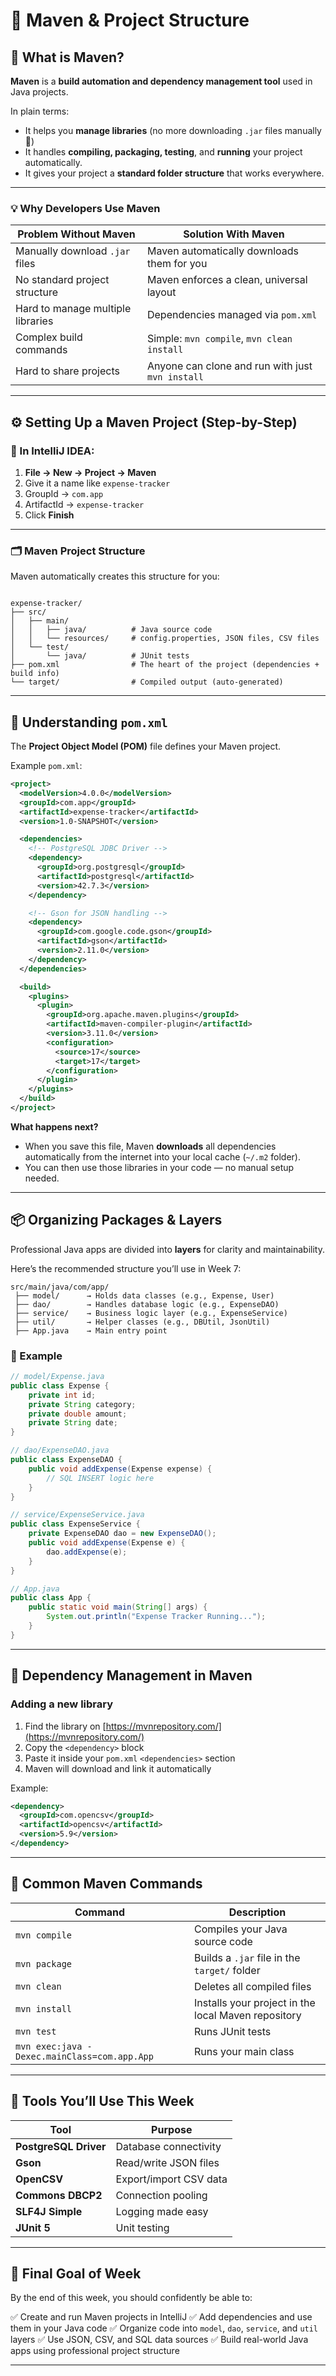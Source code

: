 # 🧱 Maven & Project Structure

## 🧩 What is Maven?

**Maven** is a **build automation and dependency management tool** used in Java projects.

In plain terms:
- It helps you **manage libraries** (no more downloading `.jar` files manually 🎉)
- It handles **compiling, packaging, testing**, and **running** your project automatically.
- It gives your project a **standard folder structure** that works everywhere.

---

### 💡 Why Developers Use Maven

| Problem Without Maven             | Solution With Maven                              |
|-----------------------------------|--------------------------------------------------|
| Manually download `.jar` files    | Maven automatically downloads them for you       |
| No standard project structure     | Maven enforces a clean, universal layout         |
| Hard to manage multiple libraries | Dependencies managed via `pom.xml`               |
| Complex build commands            | Simple: `mvn compile`, `mvn clean install`       |
| Hard to share projects            | Anyone can clone and run with just `mvn install` |

---

## ⚙️ Setting Up a Maven Project (Step-by-Step)

### 🧠 In IntelliJ IDEA:

1. **File → New → Project → Maven**
2. Give it a name like `expense-tracker`
3. GroupId → `com.app`
4. ArtifactId → `expense-tracker`
5. Click **Finish**

---

### 🗂 Maven Project Structure

Maven automatically creates this structure for you:

```

expense-tracker/
├── src/
│   ├── main/
│   │   ├── java/          # Java source code
│   │   └── resources/     # config.properties, JSON files, CSV files
│   └── test/
│       └── java/          # JUnit tests
├── pom.xml                # The heart of the project (dependencies + build info)
└── target/                # Compiled output (auto-generated)

````

---

## 🧾 Understanding `pom.xml`

The **Project Object Model (POM)** file defines your Maven project.

Example `pom.xml`:
```xml
<project>
  <modelVersion>4.0.0</modelVersion>
  <groupId>com.app</groupId>
  <artifactId>expense-tracker</artifactId>
  <version>1.0-SNAPSHOT</version>

  <dependencies>
    <!-- PostgreSQL JDBC Driver -->
    <dependency>
      <groupId>org.postgresql</groupId>
      <artifactId>postgresql</artifactId>
      <version>42.7.3</version>
    </dependency>

    <!-- Gson for JSON handling -->
    <dependency>
      <groupId>com.google.code.gson</groupId>
      <artifactId>gson</artifactId>
      <version>2.11.0</version>
    </dependency>
  </dependencies>

  <build>
    <plugins>
      <plugin>
        <groupId>org.apache.maven.plugins</groupId>
        <artifactId>maven-compiler-plugin</artifactId>
        <version>3.11.0</version>
        <configuration>
          <source>17</source>
          <target>17</target>
        </configuration>
      </plugin>
    </plugins>
  </build>
</project>
````

**What happens next?**

* When you save this file, Maven **downloads** all dependencies automatically from the internet
into your local cache (`~/.m2` folder).
* You can then use those libraries in your code — no manual setup needed.

---

## 📦 Organizing Packages & Layers

Professional Java apps are divided into **layers** for clarity and maintainability.

Here’s the recommended structure you’ll use in Week 7:

```
src/main/java/com/app/
 ├── model/      → Holds data classes (e.g., Expense, User)
 ├── dao/        → Handles database logic (e.g., ExpenseDAO)
 ├── service/    → Business logic layer (e.g., ExpenseService)
 ├── util/       → Helper classes (e.g., DBUtil, JsonUtil)
 ├── App.java    → Main entry point
```

### 📘 Example

```java
// model/Expense.java
public class Expense {
    private int id;
    private String category;
    private double amount;
    private String date;
}
```

```java
// dao/ExpenseDAO.java
public class ExpenseDAO {
    public void addExpense(Expense expense) {
        // SQL INSERT logic here
    }
}
```

```java
// service/ExpenseService.java
public class ExpenseService {
    private ExpenseDAO dao = new ExpenseDAO();
    public void addExpense(Expense e) {
        dao.addExpense(e);
    }
}
```

```java
// App.java
public class App {
    public static void main(String[] args) {
        System.out.println("Expense Tracker Running...");
    }
}
```

---

## 🔗 Dependency Management in Maven

### Adding a new library

1. Find the library on [https://mvnrepository.com/](https://mvnrepository.com/)
2. Copy the `<dependency>` block
3. Paste it inside your `pom.xml` `<dependencies>` section
4. Maven will download and link it automatically

Example:

```xml
<dependency>
  <groupId>com.opencsv</groupId>
  <artifactId>opencsv</artifactId>
  <version>5.9</version>
</dependency>
```

---

## 🧠 Common Maven Commands

| Command                                      | Description                                         |
|----------------------------------------------|-----------------------------------------------------|
| `mvn compile`                                | Compiles your Java source code                      |
| `mvn package`                                | Builds a `.jar` file in the `target/` folder        |
| `mvn clean`                                  | Deletes all compiled files                          |
| `mvn install`                                | Installs your project in the local Maven repository |
| `mvn test`                                   | Runs JUnit tests                                    |
| `mvn exec:java -Dexec.mainClass=com.app.App` | Runs your main class                                |

---

## 🧰 Tools You’ll Use This Week

| Tool                  | Purpose                |
|-----------------------|------------------------|
| **PostgreSQL Driver** | Database connectivity  |
| **Gson**              | Read/write JSON files  |
| **OpenCSV**           | Export/import CSV data |
| **Commons DBCP2**     | Connection pooling     |
| **SLF4J Simple**      | Logging made easy      |
| **JUnit 5**           | Unit testing           |

---

## 🚀 Final Goal of Week

By the end of this week, you should confidently be able to:

✅ Create and run Maven projects in IntelliJ
✅ Add dependencies and use them in your Java code
✅ Organize code into `model`, `dao`, `service`, and `util` layers
✅ Use JSON, CSV, and SQL data sources
✅ Build real-world Java apps using professional project structure

---


